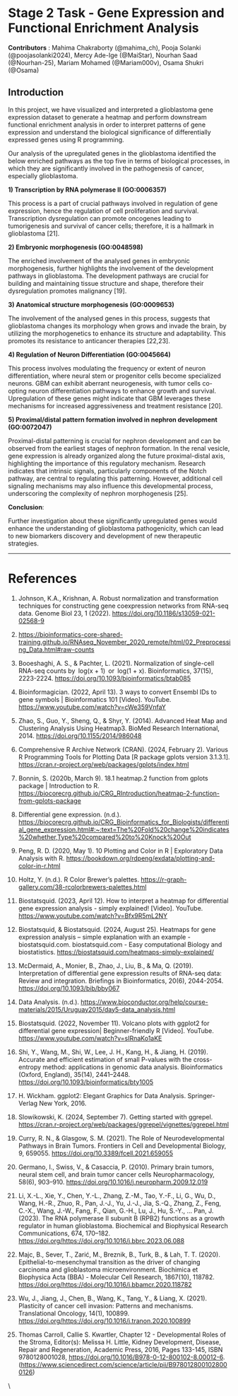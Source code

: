 <!--StartFragment-->


# **Stage 2 Task - Gene Expression and Functional Enrichment Analysis**

**Contributors** : Mahima Chakraborty (@mahima\_ch), Pooja Solanki (@poojasolanki2024), Mercy Ade-Ige (@MaiStar), Nourhan Saad (@Nourhan-25), Mariam Mohamed (@Mariam000v), Osama Shukri (@Osama)


## **Introduction**

In this project, we have visualized and interpreted a glioblastoma gene expression dataset to generate a heatmap and perform downstream functional enrichment analysis in order to interpret patterns of gene expression and understand the biological significance of differentially expressed genes using R programming.

Our analysis of the upregulated genes in the glioblastoma identified the below enriched pathways as the top five in terms of biological processes, in which they are significantly involved in the pathogenesis of cancer, especially glioblastoma.

**1) Transcription by RNA polymerase II (GO:0006357)**

This process is a part of crucial pathways involved in regulation of gene expression, hence the regulation of cell proliferation and survival. Transcription dysregulation can promote oncogenes leading to tumorigenesis and survival of cancer cells; therefore, it is a hallmark in glioblastoma \[21].

**2) Embryonic morphogenesis (GO:0048598)**

The enriched involvement of the analysed genes in embryonic morphogenesis, further highlights the involvement of the development pathways in glioblastoma. The development pathways are crucial for building and maintaining tissue structure and shape, therefore their dysregulation promotes malignancy \[19].

**3) Anatomical structure morphogenesis (GO:0009653)**

The involvement of the analysed genes in this process, suggests that glioblastoma changes its morphology when grows and invade the brain, by utilizing the morphogenetics to enhance its structure and adaptability. This promotes its resistance to anticancer therapies \[22,23].

**4) Regulation of Neuron Differentiation (GO:0045664)**

This process involves modulating the frequency or extent of neuron differentiation, where neural stem or progenitor cells become specialized neurons. GBM can exhibit aberrant neurogenesis, with tumor cells co-opting neuron differentiation pathways to enhance growth and survival. Upregulation of these genes might indicate that GBM leverages these mechanisms for increased aggressiveness and treatment resistance \[20].

**5) Proximal/distal pattern formation involved in nephron development (GO:0072047)**

Proximal-distal patterning is crucial for nephron development and can be observed from the earliest stages of nephron formation. In the renal vesicle, gene expression is already organized along the future proximal-distal axis, highlighting the importance of this regulatory mechanism. Research indicates that intrinsic signals, particularly components of the Notch pathway, are central to regulating this patterning. However, additional cell signaling mechanisms may also influence this developmental process, underscoring the complexity of nephron morphogenesis \[25].

**Conclusion**:

Further investigation about these significantly upregulated genes would enhance the understanding of glioblastoma pathogenicity, which can lead to new biomarkers discovery and development of new therapeutic strategies.

***


# **References**

1. Johnson, K.A., Krishnan, A. Robust normalization and transformation techniques for constructing gene coexpression networks from RNA-seq data. Genome Biol 23, 1 (2022). <https://doi.org/10.1186/s13059-021-02568-9>

2. <https://bioinformatics-core-shared-training.github.io/RNAseq_November_2020_remote/html/02_Preprocessing_Data.html#raw-counts>

3. Booeshaghi, A. S., & Pachter, L. (2021). Normalization of single-cell RNA-seq counts by log(x + 1) or log(1 + x). Bioinformatics, 37(15), 2223-2224. <https://doi.org/10.1093/bioinformatics/btab085>

4. Bioinformagician. (2022, April 13). 3 ways to convert Ensembl IDs to gene symbols | Bioinformatics 101 \[Video]. YouTube. <https://www.youtube.com/watch?v=cWe359VnfaY>

5. Zhao, S., Guo, Y., Sheng, Q., & Shyr, Y. (2014). Advanced Heat Map and Clustering Analysis Using Heatmap3. BioMed Research International, 2014. <https://doi.org/10.1155/2014/986048>

6. Comprehensive R Archive Network (CRAN). (2024, February 2). Various R Programming Tools for Plotting Data \[R package gplots version 3.1.3.1]. <https://cran.r-project.org/web/packages/gplots/index.html>

7. Bonnin, S. (2020b, March 9). 18.1 heatmap.2 function from gplots package | Introduction to R. <https://biocorecrg.github.io/CRG_RIntroduction/heatmap-2-function-from-gplots-package>

8. Differential gene expression. (n.d.). <https://biocorecrg.github.io/CRG_Bioinformatics_for_Biologists/differential_gene_expression.html#:~:text=The%20Fold%20change%20indicates%20whether,Type%20compared%20to%20Knock%20Out>

9. Peng, R. D. (2020, May 1). 10 Plotting and Color in R | Exploratory Data Analysis with R. <https://bookdown.org/rdpeng/exdata/plotting-and-color-in-r.html>

10. Holtz, Y. (n.d.). R Color Brewer’s palettes. <https://r-graph-gallery.com/38-rcolorbrewers-palettes.html>

11. Biostatsquid. (2023, April 12). How to interpret a heatmap for differential gene expression analysis - simply explained! \[Video]. YouTube. <https://www.youtube.com/watch?v=Bfx9R5mL2NY>

12. Biostatsquid, & Biostatsquid. (2024, August 25). Heatmaps for gene expression analysis – simple explanation with an example - biostatsquid.com. biostatsquid.com - Easy computational Biology and biostatistics. <https://biostatsquid.com/heatmaps-simply-explained/>

13. McDermaid, A., Monier, B., Zhao, J., Liu, B., & Ma, Q. (2019). Interpretation of differential gene expression results of RNA-seq data: Review and integration. Briefings in Bioinformatics, 20(6), 2044-2054. <https://doi.org/10.1093/bib/bby067>

14. Data Analysis. (n.d.). <https://www.bioconductor.org/help/course-materials/2015/Uruguay2015/day5-data_analysis.html>

15. Biostatsquid. (2022, November 11). Volcano plots with ggplot2 for differential gene expression| Beginner-friendly R \[Video]. YouTube. <https://www.youtube.com/watch?v=sIRnaKo1aKE>

16. Shi, Y., Wang, M., Shi, W., Lee, J. H., Kang, H., & Jiang, H. (2019). Accurate and efficient estimation of small P-values with the cross-entropy method: applications in genomic data analysis. Bioinformatics (Oxford, England), 35(14), 2441–2448. <https://doi.org/10.1093/bioinformatics/bty1005>

17. H. Wickham. ggplot2: Elegant Graphics for Data Analysis. Springer-Verlag New York, 2016.

18. Slowikowski, K. (2024, September 7). Getting started with ggrepel. <https://cran.r-project.org/web/packages/ggrepel/vignettes/ggrepel.html>

19. Curry, R. N., & Glasgow, S. M. (2021). The Role of Neurodevelopmental Pathways in Brain Tumors. Frontiers in Cell and Developmental Biology, 9, 659055. <https://doi.org/10.3389/fcell.2021.659055>

20. Germano, I., Swiss, V., & Casaccia, P. (2010). Primary brain tumors, neural stem cell, and brain tumor cancer cells Neuropharmacology, 58(6), 903–910. <https://doi.org/10.1016/j.neuropharm.2009.12.019>

21. Li, X.-L., Xie, Y., Chen, Y.-L., Zhang, Z.-M., Tao, Y.-F., Li, G., Wu, D., Wang, H.-R., Zhuo, R., Pan, J.-J., Yu, J.-J., Jia, S.-Q., Zhang, Z., Feng, C.-X., Wang, J.-W., Fang, F., Qian, G.-H., Lu, J., Hu, S.-Y., … Pan, J. (2023). The RNA polymerase II subunit B (RPB2) functions as a growth regulator in human glioblastoma. Biochemical and Biophysical Research Communications, 674, 170–182. <https://doi.org/https://doi.org/10.1016/j.bbrc.2023.06.088>

22. Majc, B., Sever, T., Zarić, M., Breznik, B., Turk, B., & Lah, T. T. (2020). Epithelial-to-mesenchymal transition as the driver of changing carcinoma and glioblastoma microenvironment. Biochimica et Biophysica Acta (BBA) - Molecular Cell Research, 1867(10), 118782. <https://doi.org/https://doi.org/10.1016/j.bbamcr.2020.118782>

23. Wu, J., Jiang, J., Chen, B., Wang, K., Tang, Y., & Liang, X. (2021). Plasticity of cancer cell invasion: Patterns and mechanisms. Translational Oncology, 14(1), 100899. <https://doi.org/https://doi.org/10.1016/j.tranon.2020.100899>

25) Thomas Carroll, Callie S. Kwartler, Chapter 12 - Developmental Roles of the Stroma, Editor(s): Melissa H. Little, Kidney Development, Disease, Repair and Regeneration, Academic Press, 2016, Pages 133-145, ISBN 9780128001028, <https://doi.org/10.1016/B978-0-12-800102-8.00012-6>. (<https://www.sciencedirect.com/science/article/pii/B9780128001028000126>)

\


<!--EndFragment-->
